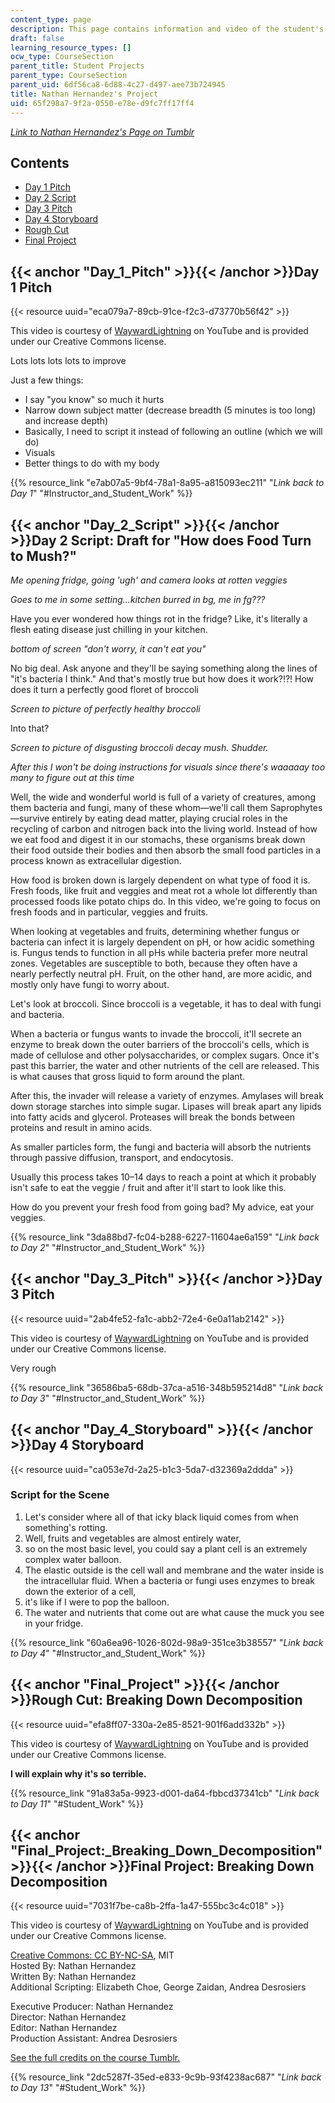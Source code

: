 ```yaml
---
content_type: page
description: This page contains information and video of the student's project.
draft: false
learning_resource_types: []
ocw_type: CourseSection
parent_title: Student Projects
parent_type: CourseSection
parent_uid: 6df56ca8-6d88-4c27-d497-aee73b724945
title: Nathan Hernandez's Project
uid: 65f298a7-9f2a-0550-e78e-d9fc7ff17ff4
---
```

[*Link to* *Nathan Hernandez's Page on Tumblr*](http://mit219.tumblr.com/tagged/hiji)

## Contents

- [Day 1 Pitch](#Day_1_Pitch)
- [Day 2 Script](#Day_2_Script)
- [Day 3 Pitch](#Day_3_Pitch)
- [Day 4 Storyboard](#Day_4_Storyboard)
- [Rough Cut](#Final_Project)
- [Final Project](#Final_Project:_Breaking_Down_Decomposition)

## {{< anchor "Day_1_Pitch" >}}{{< /anchor >}}Day 1 Pitch

{{< resource uuid="eca079a7-89cb-91ce-f2c3-d73770b56f42" >}}

This video is courtesy of [WaywardLightning](https://www.youtube.com/channel/UC1vNk_LtxsFjmerk7_M7HJg) on YouTube and is provided under our Creative Commons license.

Lots lots lots lots to improve

Just a few things:

- I say "you know" so much it hurts
- Narrow down subject matter (decrease breadth (5 minutes is too long) and increase depth)
- Basically, I need to script it instead of following an outline (which we will do)
- Visuals
- Better things to do with my body

{{% resource_link "e7ab07a5-9bf4-78a1-8a95-a815093ec211" "*Link back to Day 1*" "#Instructor_and_Student_Work" %}}

## {{< anchor "Day_2_Script" >}}{{< /anchor >}}Day 2 Script: Draft for "How does Food Turn to Mush?"

*Me opening fridge, going 'ugh' and camera looks at rotten veggies*

*Goes to me in some setting…kitchen burred in bg, me in fg???*

Have you ever wondered how things rot in the fridge? Like, it's literally a flesh eating disease just chilling in your kitchen.

*bottom of screen "don't worry, it can't eat you"*

No big deal. Ask anyone and they'll be saying something along the lines of "it's bacteria I think." And that's mostly true but how does it work?!?! How does it turn a perfectly good floret of broccoli

*Screen to picture of perfectly healthy broccoli*

Into that?

*Screen to picture of disgusting broccoli decay mush. Shudder.*

*After this I won't be doing instructions for visuals since there's waaaaay too many to figure out at this time*

Well, the wide and wonderful world is full of a variety of creatures, among them bacteria and fungi, many of these whom—we'll call them Saprophytes—survive entirely by eating dead matter, playing crucial roles in the recycling of carbon and nitrogen back into the living world. Instead of how we eat food and digest it in our stomachs, these organisms break down their food outside their bodies and then absorb the small food particles in a process known as extracellular digestion.

How food is broken down is largely dependent on what type of food it is. Fresh foods, like fruit and veggies and meat rot a whole lot differently than processed foods like potato chips do. In this video, we're going to focus on fresh foods and in particular, veggies and fruits.

When looking at vegetables and fruits, determining whether fungus or bacteria can infect it is largely dependent on pH, or how acidic something is. Fungus tends to function in all pHs while bacteria prefer more neutral zones. Vegetables are susceptible to both, because they often have a nearly perfectly neutral pH. Fruit, on the other hand, are more acidic, and mostly only have fungi to worry about.

Let's look at broccoli. Since broccoli is a vegetable, it has to deal with fungi and bacteria.

When a bacteria or fungus wants to invade the broccoli, it'll secrete an enzyme to break down the outer barriers of the broccoli's cells, which is made of cellulose and other polysaccharides, or complex sugars. Once it's past this barrier, the water and other nutrients of the cell are released. This is what causes that gross liquid to form around the plant.

After this, the invader will release a variety of enzymes. Amylases will break down storage starches into simple sugar. Lipases will break apart any lipids into fatty acids and glycerol. Proteases will break the bonds between proteins and result in amino acids.

As smaller particles form, the fungi and bacteria will absorb the nutrients through passive diffusion, transport, and endocytosis.

Usually this process takes 10–14 days to reach a point at which it probably isn't safe to eat the veggie / fruit and after it'll start to look like this.

How do you prevent your fresh food from going bad? My advice, eat your veggies.

{{% resource_link "3da88bd7-fc04-b288-6227-11604ae6a159" "*Link back to Day 2*" "#Instructor_and_Student_Work" %}}

## {{< anchor "Day_3_Pitch" >}}{{< /anchor >}}Day 3 Pitch

{{< resource uuid="2ab4fe52-fa1c-abb2-72e4-6e0a11ab2142" >}}

This video is courtesy of [WaywardLightning](https://www.youtube.com/channel/UC1vNk_LtxsFjmerk7_M7HJg) on YouTube and is provided under our Creative Commons license.

Very rough

{{% resource_link "36586ba5-68db-37ca-a516-348b595214d8" "*Link back to Day 3*" "#Instructor_and_Student_Work" %}}

## {{< anchor "Day_4_Storyboard" >}}{{< /anchor >}}Day 4 Storyboard

{{< resource uuid="ca053e7d-2a25-b1c3-5da7-d32369a2ddda" >}}

### Script for the Scene

1. Let's consider where all of that icky black liquid comes from when something's rotting.
2. Well, fruits and vegetables are almost entirely water,
3. so on the most basic level, you could say a plant cell is an extremely complex water balloon.
4. The elastic outside is the cell wall and membrane and the water inside is the intracellular fluid. When a bacteria or fungi uses enzymes to break down the exterior of a cell,
5. it's like if I were to pop the balloon.
6. The water and nutrients that come out are what cause the muck you see in your fridge.

{{% resource_link "60a6ea96-1026-802d-98a9-351ce3b38557" "*Link back to Day 4*" "#Instructor_and_Student_Work" %}}

## {{< anchor "Final_Project" >}}{{< /anchor >}}Rough Cut: Breaking Down Decomposition

{{< resource uuid="efa8ff07-330a-2e85-8521-901f6add332b" >}}

This video is courtesy of [WaywardLightning](https://www.youtube.com/channel/UC1vNk_LtxsFjmerk7_M7HJg) on YouTube and is provided under our Creative Commons license.

**I will explain why it's so terrible.**

{{% resource_link "91a83a5a-9923-d001-da64-fbbcd37341cb" "*Link back to Day 11*" "#Student_Work" %}}

## {{< anchor "Final_Project:_Breaking_Down_Decomposition" >}}{{< /anchor >}}Final Project: Breaking Down Decomposition

{{< resource uuid="7031f7be-ca8b-2ffa-1a47-555bc3c4c018" >}}

This video is courtesy of [WaywardLightning](https://www.youtube.com/channel/UC1vNk_LtxsFjmerk7_M7HJg) on YouTube and is provided under our Creative Commons license.

[Creative Commons: CC BY-NC-SA](https://creativecommons.org/licenses/by-nc-sa/3.0/), MIT     
Hosted By: Nathan Hernandez     
Written By: Nathan Hernandez     
Additional Scripting: Elizabeth Choe, George Zaidan, Andrea Desrosiers

Executive Producer: Nathan Hernandez     
Director: Nathan Hernandez     
Editor: Nathan Hernandez     
Production Assistant: Andrea Desrosiers

[See the full credits on the course Tumblr.](http://mit219.tumblr.com/post/108857321146/creative-commons-cc-by-nc-sa-mit)

{{% resource_link "2dc5287f-35ed-e833-9c9b-93f4238ac687" "*Link back to Day 13*" "#Student_Work" %}}